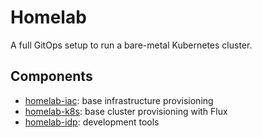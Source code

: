 # Homelab

A full GitOps setup to run a bare-metal Kubernetes cluster.

## Components

- [homelab-iac](https://github.com/macieklewkowicz/homelab-iac): base infrastructure provisioning
- [homelab-k8s](https://github.com/macieklewkowicz/homelab-k8s): base cluster provisioning with Flux
- [homelab-idp](https://github.com/macieklewkowicz/homelab-idp): development tools
